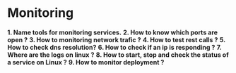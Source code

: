 # Monitoring

**1. Name tools for monitoring services.**
**2. How to know which ports are open ?**
**3. How to monitoring network trafic ?**
**4. How to test rest calls ?**
**5. How to check dns resolution?**
**6. How to check if an ip is responding ?**
**7. Where are the logs on linux ?**
**8. How to start, stop and check the status of a service on Linux ?**
**9. How to monitor deployment ?**